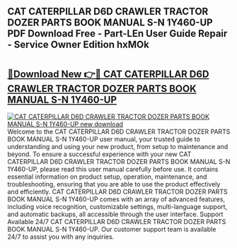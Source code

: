 ## CAT CATERPILLAR D6D CRAWLER TRACTOR DOZER PARTS BOOK MANUAL S-N 1Y460-UP PDF Download Free - Part-LEn User Guide Repair - Service Owner Edition hxMOk

# <h2><a href="http://bc79121.oget.top/?id=CAT+CATERPILLAR+D6D+CRAWLER+TRACTOR+DOZER+PARTS+BOOK+MANUAL+S-N+1Y460-UP">🔗Download New 👉🔴 CAT CATERPILLAR D6D CRAWLER TRACTOR DOZER PARTS BOOK MANUAL S-N 1Y460-UP</a></h2>

[![CAT CATERPILLAR D6D CRAWLER TRACTOR DOZER PARTS BOOK MANUAL S-N 1Y460-UP new download](https://i.imgur.com/5g1atiW.png)](http://bc79121.oget.top/?id=CAT+CATERPILLAR+D6D+CRAWLER+TRACTOR+DOZER+PARTS+BOOK+MANUAL+S-N+1Y460-UP)
Welcome to the CAT CATERPILLAR D6D CRAWLER TRACTOR DOZER PARTS BOOK MANUAL S-N 1Y460-UP user manual, your trusted guide to understanding and using your new product, from setup to maintenance and beyond. To ensure a successful experience with your new CAT CATERPILLAR D6D CRAWLER TRACTOR DOZER PARTS BOOK MANUAL S-N 1Y460-UP, please read this user manual carefully before use. It contains essential information on product setup, operation, maintenance, and troubleshooting, ensuring that you are able to use the product effectively and efficiently. CAT CATERPILLAR D6D CRAWLER TRACTOR DOZER PARTS BOOK MANUAL S-N 1Y460-UP comes with an array of advanced features, including voice recognition, customizable settings, multi-language support, and automatic backups, all accessible through the user interface. Support Available 24/7 CAT CATERPILLAR D6D CRAWLER TRACTOR DOZER PARTS BOOK MANUAL S-N 1Y460-UP. Our customer support team is available 24/7 to assist you with any inquiries.
